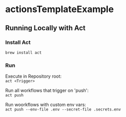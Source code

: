 # actionsTemplateExample

## Running Locally with Act

### Install Act
`brew install act`

### Run
Execute in Repository root:  
`act <Trigger>`

Run all workflows that trigger on 'push':  
`act push`

Run woorkflows with custom env vars:  
`act push --env-file .env --secret-file .secrets.env`

